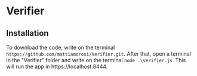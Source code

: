 # Verifier


## Installation

To download the code, write on the terminal `https://github.com/mattiamorosi/Verifier.git`.
After that, open a terminal in the "Verifier" folder and write on the terminal `node .\verifier.js`. This will run the app in https://localhost:8444.
